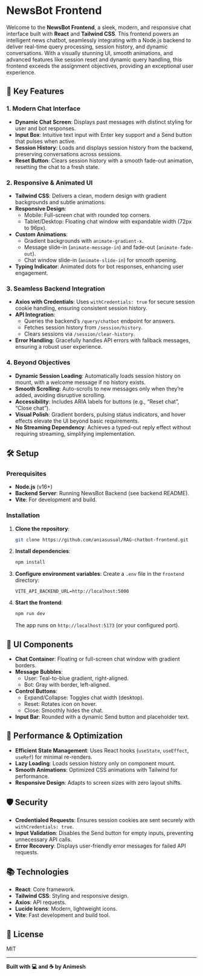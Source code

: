 # NewsBot Frontend

Welcome to the **NewsBot Frontend**, a sleek, modern, and responsive chat interface built with **React** and **Tailwind CSS**. This frontend powers an intelligent news chatbot, seamlessly integrating with a Node.js backend to deliver real-time query processing, session history, and dynamic conversations. With a visually stunning UI, smooth animations, and advanced features like session reset and dynamic query handling, this frontend exceeds the assignment objectives, providing an exceptional user experience.

## 🌟 Key Features

### 1. Modern Chat Interface

- **Dynamic Chat Screen**: Displays past messages with distinct styling for user and bot responses.
- **Input Box**: Intuitive text input with Enter key support and a Send button that pulses when active.
- **Session History**: Loads and displays session history from the backend, preserving conversations across sessions.
- **Reset Button**: Clears session history with a smooth fade-out animation, resetting the chat to a fresh state.

### 2. Responsive & Animated UI

- **Tailwind CSS**: Delivers a clean, modern design with gradient backgrounds and subtle animations.
- **Responsive Design**:
  - Mobile: Full-screen chat with rounded top corners.
  - Tablet/Desktop: Floating chat window with expandable width (72px to 96px).
- **Custom Animations**:
  - Gradient backgrounds with `animate-gradient-x`.
  - Message slide-in (`animate-message-in`) and fade-out (`animate-fade-out`).
  - Chat window slide-in (`animate-slide-in`) for smooth opening.
- **Typing Indicator**: Animated dots for bot responses, enhancing user engagement.

### 3. Seamless Backend Integration

- **Axios with Credentials**: Uses `withCredentials: true` for secure session cookie handling, ensuring consistent session history.
- **API Integration**:
  - Queries the backend’s `/query/chatbot` endpoint for answers.
  - Fetches session history from `/session/history`.
  - Clears sessions via `/session/clear-history`.
- **Error Handling**: Gracefully handles API errors with fallback messages, ensuring a robust user experience.

### 4. Beyond Objectives

- **Dynamic Session Loading**: Automatically loads session history on mount, with a welcome message if no history exists.
- **Smooth Scrolling**: Auto-scrolls to new messages only when they’re added, avoiding disruptive scrolling.
- **Accessibility**: Includes ARIA labels for buttons (e.g., “Reset chat”, “Close chat”).
- **Visual Polish**: Gradient borders, pulsing status indicators, and hover effects elevate the UI beyond basic requirements.
- **No Streaming Dependency**: Achieves a typed-out reply effect without requiring streaming, simplifying implementation.

## 🛠️ Setup

### Prerequisites

- **Node.js** (v16+)
- **Backend Server**: Running NewsBot Backend (see backend README).
- **Vite**: For development and build.

### Installation

1. **Clone the repository**:

   ```bash
   git clone https://github.com/aniasusual/RAG-chatbot-frontend.git
   ```

2. **Install dependencies**:

   ```bash
   npm install
   ```

3. **Configure environment variables**:
   Create a `.env` file in the `frontend` directory:

   ```env
   VITE_API_BACKEND_URL=http://localhost:5000
   ```

4. **Start the frontend**:
   ```bash
   npm run dev
   ```
   The app runs on `http://localhost:5173` (or your configured port).

## 🎨 UI Components

- **Chat Container**: Floating or full-screen chat window with gradient borders.
- **Message Bubbles**:
  - User: Teal-to-blue gradient, right-aligned.
  - Bot: Gray with border, left-aligned.
- **Control Buttons**:
  - Expand/Collapse: Toggles chat width (desktop).
  - Reset: Rotates icon on hover.
  - Close: Smoothly hides the chat.
- **Input Bar**: Rounded with a dynamic Send button and placeholder text.

## 🚀 Performance & Optimization

- **Efficient State Management**: Uses React hooks (`useState`, `useEffect`, `useRef`) for minimal re-renders.
- **Lazy Loading**: Loads session history only on component mount.
- **Smooth Animations**: Optimized CSS animations with Tailwind for performance.
- **Responsive Design**: Adapts to screen sizes with zero layout shifts.

## 🛡️ Security

- **Credentialed Requests**: Ensures session cookies are sent securely with `withCredentials: true`.
- **Input Validation**: Disables the Send button for empty inputs, preventing unnecessary API calls.
- **Error Recovery**: Displays user-friendly error messages for failed API requests.

## 📚 Technologies

- **React**: Core framework.
- **Tailwind CSS**: Styling and responsive design.
- **Axios**: API requests.
- **Lucide Icons**: Modern, lightweight icons.
- **Vite**: Fast development and build tool.

## 📝 License

MIT

---

**Built with 💻 and ☕ by Animesh**
